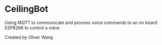 # CeilingBot
Using MQTT to communicate and process voice commands to an on board ESP8266 to control a robot

Created by Oliver Wang
